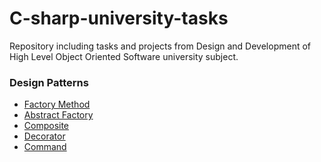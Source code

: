 # C-sharp-university-tasks
Repository including tasks and projects from Design and Development of High Level Object Oriented Software university subject.

<h3>Design Patterns</h3>
<ul>
  <li>
    <a href="https://github.com/egolab/C-sharp-university-tasks/tree/master/FactoryMethod/FactoryMethod">Factory Method</a> 
  </li>
  <li>
    <a href="https://github.com/egolab/C-sharp-university-tasks/tree/master/AbstractFactory/AbstractFactory">Abstract Factory</a> 
  </li>
    <li>
    <a href="https://github.com/egolab/C-sharp-university-tasks/tree/master/Composite/Composite">Composite</a> 
  </li>
  <li>
    <a href="https://github.com/egolab/C-sharp-university-tasks/tree/master/Decorator">Decorator</a> 
  </li>
  <li>
    <a href="https://github.com/egolab/C-sharp-university-tasks/tree/master/Command/command">Command</a> 
  </li>
</ul>

